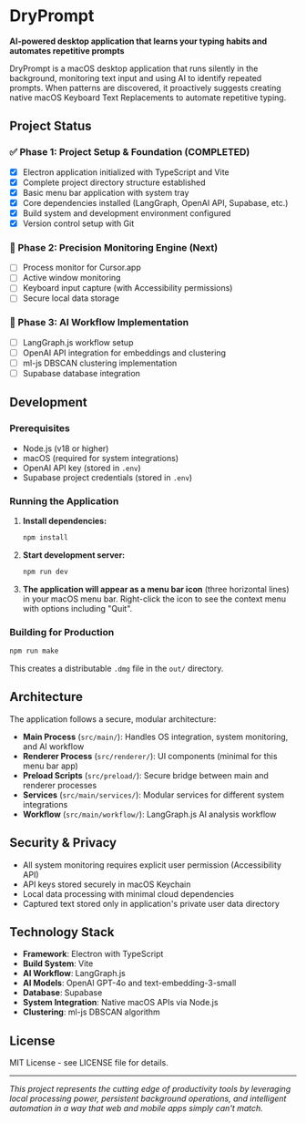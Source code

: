 # DryPrompt

**AI-powered desktop application that learns your typing habits and automates repetitive prompts**

DryPrompt is a macOS desktop application that runs silently in the background, monitoring text input and using AI to identify repeated prompts. When patterns are discovered, it proactively suggests creating native macOS Keyboard Text Replacements to automate repetitive typing.

## Project Status

### ✅ Phase 1: Project Setup & Foundation (COMPLETED)
- [x] Electron application initialized with TypeScript and Vite
- [x] Complete project directory structure established
- [x] Basic menu bar application with system tray
- [x] Core dependencies installed (LangGraph, OpenAI API, Supabase, etc.)
- [x] Build system and development environment configured
- [x] Version control setup with Git

### 🚧 Phase 2: Precision Monitoring Engine (Next)
- [ ] Process monitor for Cursor.app
- [ ] Active window monitoring
- [ ] Keyboard input capture (with Accessibility permissions)
- [ ] Secure local data storage

### 🔄 Phase 3: AI Workflow Implementation
- [ ] LangGraph.js workflow setup
- [ ] OpenAI API integration for embeddings and clustering
- [ ] ml-js DBSCAN clustering implementation
- [ ] Supabase database integration

## Development

### Prerequisites
- Node.js (v18 or higher)
- macOS (required for system integrations)
- OpenAI API key (stored in `.env`)
- Supabase project credentials (stored in `.env`)

### Running the Application

1. **Install dependencies:**
   ```bash
   npm install
   ```

2. **Start development server:**
   ```bash
   npm run dev
   ```

3. **The application will appear as a menu bar icon** (three horizontal lines) in your macOS menu bar. Right-click the icon to see the context menu with options including "Quit".

### Building for Production

```bash
npm run make
```

This creates a distributable `.dmg` file in the `out/` directory.

## Architecture

The application follows a secure, modular architecture:

- **Main Process** (`src/main/`): Handles OS integration, system monitoring, and AI workflow
- **Renderer Process** (`src/renderer/`): UI components (minimal for this menu bar app)
- **Preload Scripts** (`src/preload/`): Secure bridge between main and renderer processes
- **Services** (`src/main/services/`): Modular services for different system integrations
- **Workflow** (`src/main/workflow/`): LangGraph.js AI analysis workflow

## Security & Privacy

- All system monitoring requires explicit user permission (Accessibility API)
- API keys stored securely in macOS Keychain
- Local data processing with minimal cloud dependencies
- Captured text stored only in application's private user data directory

## Technology Stack

- **Framework**: Electron with TypeScript
- **Build System**: Vite
- **AI Workflow**: LangGraph.js
- **AI Models**: OpenAI GPT-4o and text-embedding-3-small
- **Database**: Supabase
- **System Integration**: Native macOS APIs via Node.js
- **Clustering**: ml-js DBSCAN algorithm

## License

MIT License - see LICENSE file for details.

---

*This project represents the cutting edge of productivity tools by leveraging local processing power, persistent background operations, and intelligent automation in a way that web and mobile apps simply can't match.* 